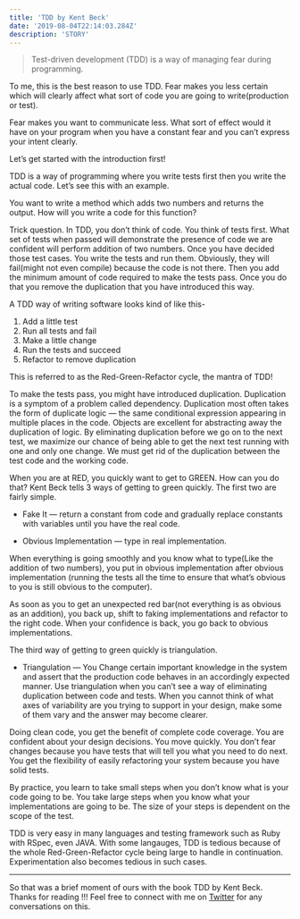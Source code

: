 ```yaml
---
title: 'TDD by Kent Beck'
date: '2019-08-04T22:14:03.284Z'
description: 'STORY'
---
```


> Test-driven development (TDD) is a way of managing fear during programming.

To me, this is the best reason to use TDD. Fear makes you less certain which will clearly affect what sort of code you are going to write(production or test).

Fear makes you want to communicate less. What sort of effect would it have on your program when you have a constant fear and you can’t express your intent clearly.

Let’s get started with the introduction first!

TDD is a way of programming where you write tests first then you write the actual code. Let’s see this with an example.

You want to write a method which adds two numbers and returns the output. How will you write a code for this function?

Trick question. In TDD, you don’t think of code. You think of tests first. What set of tests when passed will demonstrate the presence of code we are confident will perform addition of two numbers. Once you have decided those test cases. You write the tests and run them. Obviously, they will fail(might not even compile) because the code is not there. Then you add the minimum amount of code required to make the tests pass. Once you do that you remove the duplication that you have introduced this way.

A TDD way of writing software looks kind of like this-

1. Add a little test
2. Run all tests and fail
3. Make a little change
4. Run the tests and succeed
5. Refactor to remove duplication

This is referred to as the Red-Green-Refactor cycle, the mantra of TDD!

To make the tests pass, you might have introduced duplication. Duplication is a symptom of a problem called dependency. Duplication most often takes the form of duplicate logic — the same conditional expression appearing in multiple places in the code. Objects are excellent for abstracting away the duplication of logic. By eliminating duplication before we go on to the next test, we maximize our chance of being able to get the next test running with one and only one change. We must get rid of the duplication between the test code and the working code.

When you are at RED, you quickly want to get to GREEN. How can you do that? Kent Beck tells 3 ways of getting to green quickly. The first two are fairly simple.

- Fake It — return a constant from code and gradually replace constants with variables until you have the real code.

- Obvious Implementation — type in real implementation.

When everything is going smoothly and you know what to type(Like the addition of two numbers), you put in obvious implementation after obvious implementation (running the tests all the time to ensure that what’s obvious to you is still obvious to the computer).

As soon as you to get an unexpected red bar(not everything is as obvious as an addition), you back up, shift to faking implementations and refactor to the right code. When your confidence is back, you go back to obvious implementations.

The third way of getting to green quickly is triangulation.

- Triangulation — You Change certain important knowledge in the system and assert that the production code behaves in an accordingly expected manner. Use triangulation when you can’t see a way of eliminating duplication between code and tests. When you cannot think of what axes of variability are you trying to support in your design, make some of them vary and the answer may become clearer.

Doing clean code, you get the benefit of complete code coverage. You are confident about your design decisions. You move quickly. You don’t fear changes because you have tests that will tell you what you need to do next. You get the flexibility of easily refactoring your system because you have solid tests.

By practice, you learn to take small steps when you don’t know what is your code going to be. You take large steps when you know what your implementations are going to be. The size of your steps is dependent on the scope of the test.

TDD is very easy in many languages and testing framework such as Ruby with RSpec, even JAVA. With some langauges, TDD is tedious because of the whole Red-Green-Refactor cycle being large to handle in continuation. Experimentation also becomes tedious in such cases.

---

So that was a brief moment of ours with the book TDD by Kent Beck. Thanks for reading !!!
Feel free to connect with me on [Twitter](https://twitter.com/whoAbhishekSah) for any conversations on this.
